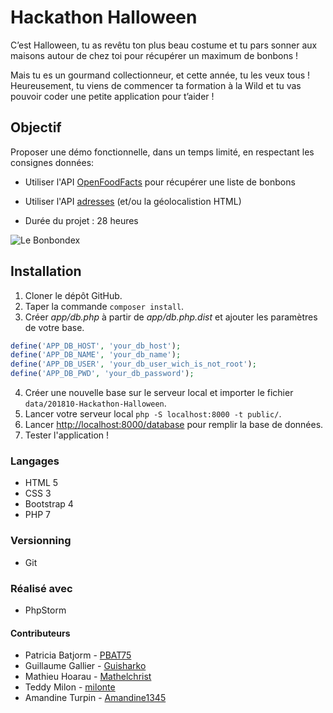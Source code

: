 # Hackathon Halloween

C’est Halloween, tu as revêtu ton plus beau costume et tu pars sonner aux 
maisons autour de chez toi pour récupérer un maximum de bonbons !
 
Mais tu es un gourmand collectionneur, et cette année, tu les veux tous ! 
Heureusement, tu viens de commencer ta formation à la Wild et tu vas 
pouvoir coder une petite application pour t’aider ! 

## Objectif

Proposer une démo fonctionnelle, dans un temps limité, en respectant les
consignes données:
* Utiliser l'API [OpenFoodFacts](https://en.wiki.openfoodfacts.org/API) pour récupérer une liste de bonbons
* Utiliser l'API [adresses](https://adresse.data.gouv.fr/api) (et/ou la géolocalistion HTML)

* Durée du projet : 28 heures

![Le Bonbondex](https://drive.google.com/uc?export=view&id=13NCEzvkrNJd_LfRARFuLReqEBu138pHm)

## Installation

1. Cloner le dépôt GitHub.
2. Taper la commande `composer install`.
3. Créer *app/db.php* à partir de *app/db.php.dist* et ajouter les paramètres de votre base.
```php
define('APP_DB_HOST', 'your_db_host');
define('APP_DB_NAME', 'your_db_name');
define('APP_DB_USER', 'your_db_user_wich_is_not_root');
define('APP_DB_PWD', 'your_db_password');
```
4. Créer une nouvelle base sur le serveur local et importer le fichier `data/201810-Hackathon-Halloween`.
5. Lancer votre serveur local `php -S localhost:8000 -t public/`.
6. Lancer [http://localhost:8000/database](http://localhost:8000/database) pour remplir la base de données.
7. Tester l'application !

### Langages
* HTML 5
* CSS 3
* Bootstrap 4
* PHP 7

### Versionning
* Git

### Réalisé avec
* PhpStorm
 
#### Contributeurs

* Patricia Batjorm - [PBAT75](https://github.com/PBAT75)
* Guillaume Gallier - [Guisharko](https://github.com/Guisharko)
* Mathieu Hoarau - [Mathelchrist](https://github.com/Mathelchrist)
* Teddy Milon - [milonte](https://github.com/milonte)
* Amandine Turpin - [Amandine1345](https://github.com/Amandine1345)